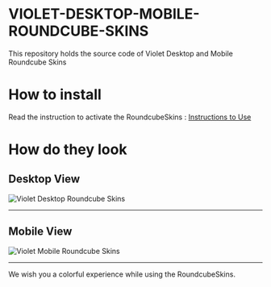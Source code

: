 # VIOLET-DESKTOP-MOBILE-ROUNDCUBE-SKINS
This repository holds the source code of Violet Desktop and Mobile Roundcube Skins

# How to install
Read the instruction to activate the RoundcubeSkins : [Instructions to Use](https://roundcubeskins.com/activation-guide/)  


# How do they look #

## Desktop View ##

![Violet Desktop Roundcube Skins](https://roundcubeskins.com/wp-content/uploads/2015/04/violet_mail.png)

---

## Mobile View ##

![Violet Mobile Roundcube Skins](https://roundcubeskins.com/wp-content/uploads/2015/04/voilet.png)

---

We wish you a colorful experience while using the RoundcubeSkins.
